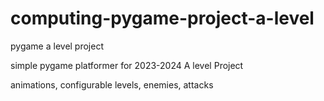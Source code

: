 # computing-pygame-project-a-level
pygame a level project


simple pygame platformer for 2023-2024 A level Project

animations, configurable levels, enemies, attacks
